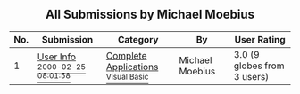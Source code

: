 ﻿<div align="center">

## All Submissions by Michael Moebius

</div>

No.  | Submission | Category | By   | User Rating
---- | ---------- | -------- | ---- | -----------
1 | [User Info<br /><sup>2000-02-25 08:01:58</sup>](https://github.com/Planet-Source-Code/michael-moebius-user-info__1-6249) | [Complete Applications<br /><sup>Visual Basic</sup>](../ByCategory/complete-applications__1-27.md) | Michael Moebius | 3.0 (9 globes from 3 users)

